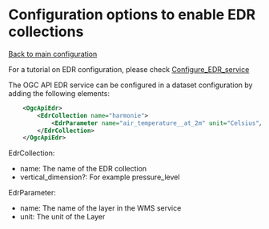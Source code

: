 #  Configuration options to enable EDR collections

[Back to main configuration](../Configuration.md)

For a tutorial on EDR configuration, please check [Configure_EDR_service](../../tutorials/Configure_EDR_service.md)

The OGC API EDR service can be configured in a dataset configuration by adding the following elements:

```xml
    <OgcApiEdr>
        <EdrCollection name="harmonie">
            <EdrParameter name="air_temperature__at_2m" unit="Celsius"/>
        </EdrCollection>
    </OgcApiEdr>
```

EdrCollection:
- name: The name of the EDR collection
- vertical_dimension?: For example pressure_level

EdrParameter:
- name: The name of the layer in the WMS service
- unit: The unit of the Layer

